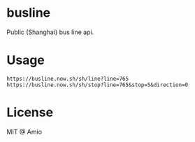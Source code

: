 # busline

Public (Shanghai) bus line api.

# Usage

```
https://busline.now.sh/sh/line?line=765
https://busline.now.sh/sh/stop?line=765&stop=5&direction=0
```

# License

MIT @ Amio

